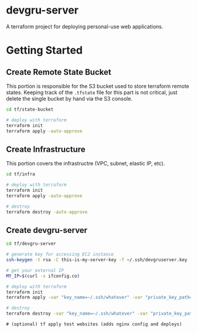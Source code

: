 devgru-server
=============

A terraform project for deploying personal-use web applications.

# Getting Started

## Create Remote State Bucket

This portion is responsible for the S3 bucket used to store terraform remote states. Keeping track of the `.tfstate` file for this part is not critical, just delete the single bucket by hand via the S3 console.

```bash
cd tf/state-bucket

# deploy with terraform
terraform init
terraform apply -auto-approve
```

## Create Infrastructure

This portion covers the infrastructre (VPC, subnet, elastic IP, etc).

```bash
cd tf/infra

# deploy with terraform
terraform init
terraform apply -auto-approve

# destroy
terraform destroy -auto-approve

```

## Create devgru-server

```bash
cd tf/devgru-server

# generate key for accessing EC2 instance
ssh-keygen -t rsa -C this-is-my-server-key -f ~/.ssh/devgruserver.key

# get your external IP
MY_IP=$(curl -s ifconfig.co)

# deploy with terraform
terraform init
terraform apply -var "key_name=~/.ssh/whatever" -var "private_key_path=~/.ssh/whatever.key" -var "public_key_path=~/.ssh/whatever.key.pub" -var "my_ip=${MY_IP}/32" -auto-approve

# destroy
terraform destroy -var "key_name=~/.ssh/whatever" -var "private_key_path=~/.ssh/whatever.key" -var "public_key_path=~/.ssh/whatever.key.pub" -var "my_ip=${MY_IP}/32" -auto-approve
```





```
# (optional) tf apply test websites (adds nginx config and deploys)
```
